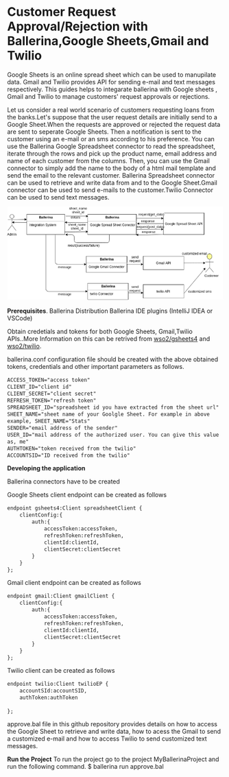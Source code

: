 # Customer Request Approval/Rejection with Ballerina,Google Sheets,Gmail and Twilio

Google Sheets is an online spread sheet which can be used to manupilate data. Gmail and Twilio provides API for sending e-mail and text messages respectively.
This guides helps to integarate ballerina with Google sheets , Gmail and Twilio to manage customers' request approvals or rejections.

Let us consider a real world scenario of customers requesting loans from the banks.Let's suppose that the user request details are initially send to a Google Sheet.When the requests are approved or rejected the request data are sent to seperate Google Sheets. Then a notification is sent to the customer using an e-mail or an sms according to his preference.
You can use the Ballerina Google Spreadsheet connector to read the spreadsheet, iterate through the rows and pick up the product name, email address and name of each customer from the columns. Then, you can use the Gmail connector to simply add the name to the body of a html mail template and send the email to the relevant customer.
Ballerina Spreadsheet connector can be used to retrieve and write data from and to the Google Sheet.Gmail connector can be used to send e-mails to the customer.Twilio Connector can be used to send text messages.

![Image of Block Diagram](https://github.com/WinmaH/MyBallerinaProject/blob/master/BallerinaRequestManagement.png)

**Prerequisites**.
Ballerina Distribution
Ballerina IDE plugins (IntelliJ IDEA or VSCode)

Obtain credetials and tokens for both Google Sheets, Gmail,Twilio APIs..More Information on this can be retrived from [wso2/gsheets4](https://central.ballerina.io/wso2/gsheets4) and [wso2/twilio](https://central.ballerina.io/wso2/twilio).


ballerina.conf configuration file should be created with the above obtained tokens, credentials and other important parameters as follows.
```
ACCESS_TOKEN="access token"
CLIENT_ID="client id"
CLIENT_SECRET="client secret"
REFRESH_TOKEN="refresh token"
SPREADSHEET_ID="spreadsheet id you have extracted from the sheet url"
SHEET_NAME="sheet name of your Goolgle Sheet. For example in above example, SHEET_NAME="Stats"
SENDER="email address of the sender"
USER_ID="mail address of the authorized user. You can give this value as, me"
AUTHTOKEN="token received from the twilio"
ACCOUNTSID="ID received from the twilio"
```
**Developing the application**

Ballerina connectors have to be created

Google Sheets client endpoint can be created as follows
```
endpoint gsheets4:Client spreadsheetClient {
    clientConfig:{
        auth:{
            accessToken:accessToken,
            refreshToken:refreshToken,
            clientId:clientId,
            clientSecret:clientSecret
        }
    }
};
```
Gmail client endpoint can be created as follows
```
endpoint gmail:Client gmailClient {
    clientConfig:{
        auth:{
            accessToken:accessToken,
            refreshToken:refreshToken,
            clientId:clientId,
            clientSecret:clientSecret
        }   
    }
};
```

Twilio client can be created as follows
```
endpoint twilio:Client twilioEP {
    accountSId:accountSID,
    authToken:authToken

};
```
approve.bal file in this github repository provides details on how to access the Google Sheet to retrieve and write data, how to acess the Gmail to send a customized e-mail and how to access Twilio to send customized text messages.   

**Run the Project**
To run the project go to the project MyBallerinaProject and run the following command.
$ ballerina run approve.bal


